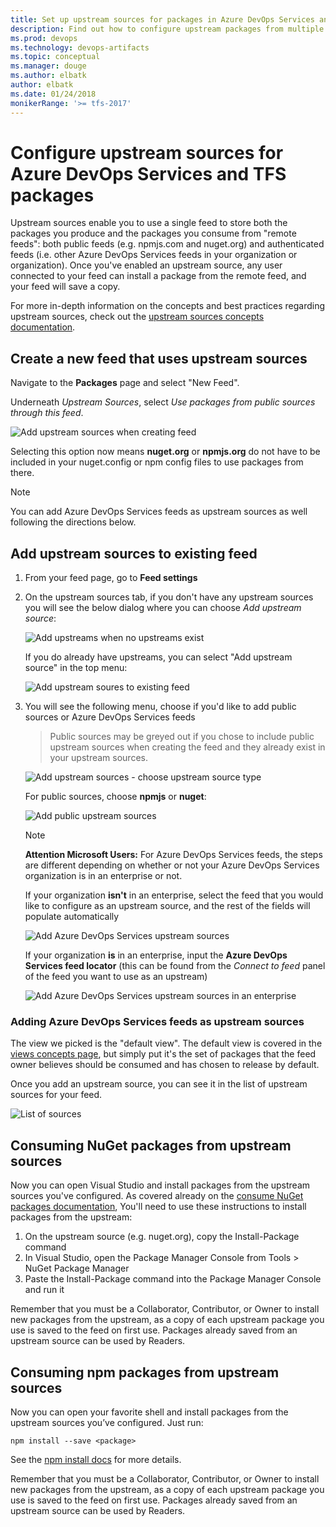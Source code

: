 ```yaml
---
title: Set up upstream sources for packages in Azure DevOps Services and TFS
description: Find out how to configure upstream packages from multiple sources in Azure DevOps Services and TFS
ms.prod: devops
ms.technology: devops-artifacts
ms.topic: conceptual
ms.manager: douge
ms.author: elbatk
author: elbatk
ms.date: 01/24/2018
monikerRange: '>= tfs-2017'
---
```


# Configure upstream sources for Azure DevOps Services and TFS packages

Upstream sources enable you to use a single feed to store both the packages you produce and the packages you consume from "remote feeds": both public feeds (e.g. npmjs.com and nuget.org) and authenticated feeds (i.e. other Azure DevOps Services feeds in your organization or organization). Once you've enabled an upstream source, any user connected to your feed can install a package from the remote feed, and your feed will save a copy.

For more in-depth information on the concepts and best practices regarding upstream sources, check out the [upstream sources concepts documentation](../concepts/upstream-sources.md).

## Create a new feed that uses upstream sources

Navigate to the **Packages** page and select "New Feed".

Underneath _Upstream Sources_, select _Use packages from public sources through this feed_.

![Add upstream sources when creating feed](_img/us-create-feed.png)

Selecting this option now means **nuget.org** or **npmjs.org** do not have to be included in your nuget.config or npm config files to use packages from there.

> [!NOTE]
> You can add Azure DevOps Services feeds as upstream sources as well following the directions below.

## Add upstream sources to existing feed

1. From your feed page, go to **Feed settings**
2. On the upstream sources tab, if you don't have any upstream sources you will see the below dialog where you can choose _Add upstream source_:

    ![Add upstreams when no upstreams exist](_img/us-no-upstreams.png)

    If you do already have upstreams, you can select "Add upstream source" in the top menu:

    ![Add upstream soures to existing feed](_img/us-upstreams-exist.png)

3. You will see the following menu, choose if you'd like to add public sources or Azure DevOps Services feeds 

    > Public sources may be greyed out if you chose to include public upstream sources when creating the feed and they already exist in your upstream sources.

    ![Add upstream sources - choose upstream source type](_img/us-add-new-upstream.png)

    For public sources, choose **npmjs** or **nuget**:

    ![Add public upstream sources](_img/us-add-public-source.png)

    > [!NOTE] 
    > **Attention Microsoft Users:** For Azure DevOps Services feeds, the steps are different depending on whether or not your Azure DevOps Services organization is in an enterprise or not.
    
    If your organization **isn't** in an enterprise, select the feed that you would like to configure as an upstream source, and the rest of the fields will populate automatically

    ![Add Azure DevOps Services upstream sources](_img/us-add-vsts-source.png)

    If your organization **is** in an enterprise, input the **Azure DevOps Services feed locator** (this can be found from the _Connect to feed_ panel of the feed you want to use as an upstream)

    ![Add Azure DevOps Services upstream sources in an enterprise](_img/us-add-upstream-organization.png)

### Adding Azure DevOps Services feeds as upstream sources

The view we picked is the "default view". The default view is covered in the [views concepts page](../concepts/views.md), but simply put it's the set of packages that the feed owner believes should be consumed and has chosen to release by default.

Once you add an upstream source, you can see it in the list of upstream sources for your feed.

![List of sources](_img/us-with-sources.png)

## Consuming NuGet packages from upstream sources

Now you can open Visual Studio and install packages from the upstream sources you've configured. As covered already on the [consume NuGet packages documentation](../nuget/consume.md), You'll need to use these instructions to install packages from the upstream:

1.	On the upstream source (e.g. nuget.org), copy the Install-Package command
2.	In Visual Studio, open the Package Manager Console from Tools > NuGet Package Manager
3.	Paste the Install-Package command into the Package Manager Console and run it

Remember that you must be a Collaborator, Contributor, or Owner to install new packages from the upstream, as a copy of each upstream package you use is saved to the feed on first use. Packages already saved from an upstream source can be used by Readers.

## Consuming npm packages from upstream sources

Now you can open your favorite shell and install packages from the upstream sources you’ve configured. Just run:

```
npm install --save <package>
```

See the [npm install docs](../get-started-npm.md) for more details.

Remember that you must be a Collaborator, Contributor, or Owner to install new packages from the upstream, as a copy of each upstream package you use is saved to the feed on first use. Packages already saved from an upstream source can be used by Readers.